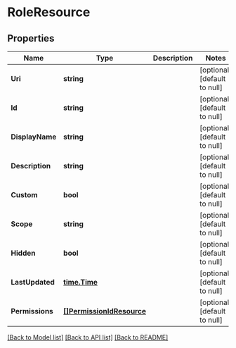 # RoleResource

## Properties
Name | Type | Description | Notes
------------ | ------------- | ------------- | -------------
**Uri** | **string** |  | [optional] [default to null]
**Id** | **string** |  | [optional] [default to null]
**DisplayName** | **string** |  | [optional] [default to null]
**Description** | **string** |  | [optional] [default to null]
**Custom** | **bool** |  | [optional] [default to null]
**Scope** | **string** |  | [optional] [default to null]
**Hidden** | **bool** |  | [optional] [default to null]
**LastUpdated** | [**time.Time**](time.Time.md) |  | [optional] [default to null]
**Permissions** | [**[]PermissionIdResource**](PermissionIdResource.md) |  | [optional] [default to null]

[[Back to Model list]](../README.md#documentation-for-models) [[Back to API list]](../README.md#documentation-for-api-endpoints) [[Back to README]](../README.md)


